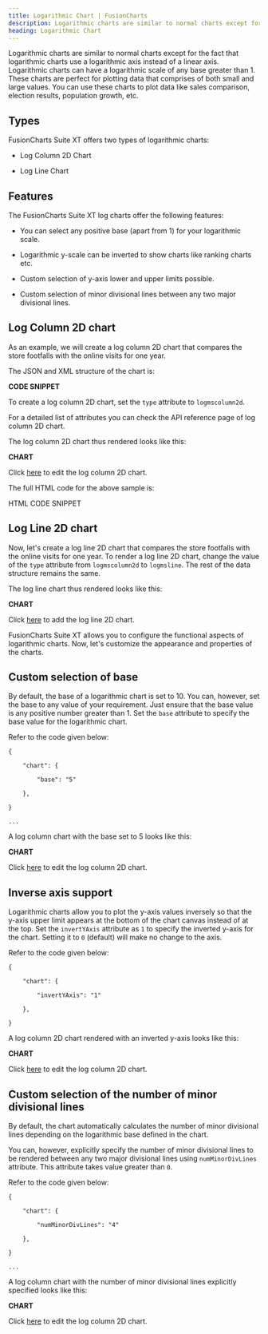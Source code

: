 ```yaml
---
title: Logarithmic Chart | FusionCharts
description: Logarithmic charts are similar to normal charts except for the fact that logarithmic charts use a logarithmic axis instead of a linear axis.
heading: Logarithmic Chart
---
```


Logarithmic charts are similar to normal charts except for the fact that logarithmic charts use a logarithmic axis instead of a linear axis. Logarithmic charts can have a logarithmic scale of any base greater than 1. These charts are perfect for plotting data that comprises of both small and large values. You can use these charts to plot data like sales comparison, election results, population growth, etc.

## Types

FusionCharts Suite XT offers two types of logarithmic charts:

* Log Column 2D Chart

* Log Line Chart

## Features

The FusionCharts Suite XT log charts offer the following features:

* You can select any positive base (apart from 1) for your logarithmic scale.

* Logarithmic y-scale can be inverted to show charts like ranking charts etc.

* Custom selection of y-axis lower and upper limits possible.

* Custom selection of minor divisional lines between any two major divisional lines.

## Log Column 2D chart

As an example, we will create a log column 2D chart that compares the store footfalls with the online visits for one year.

The JSON and XML structure of the chart is:

**CODE SNIPPET**

To create a log column 2D chart, set the `type` attribute to `logmscolumn2d`.

For a detailed list of attributes you can check the API reference page of log column 2D chart.

The log column 2D chart thus rendered looks like this:

**CHART**

Click [here](http://jsfiddle.net/fusioncharts/kEeUR/) to edit the log column 2D chart.

The full HTML code for the above sample is:

HTML CODE SNIPPET

## Log Line 2D chart

Now, let's create a log line 2D chart that compares the store footfalls with the online visits for one year. To render a log line 2D chart, change the value of the `type` attribute from `logmscolumn2d` to `logmsline`. The rest of the data structure remains the same.

The log line chart thus rendered looks like this:

**CHART**

Click [here](http://jsfiddle.net/fusioncharts/LSdTC/) to add the log line 2D chart.

FusionCharts Suite XT allows you to configure the functional aspects of logarithmic charts. Now, let's customize the appearance and properties of the charts. 

## Custom selection of base

By default, the base of a logarithmic chart is set to 10. You can, however, set the base to any value of your requirement. Just ensure that the base value is any positive number greater than 1. Set the `base` attribute to specify the base value for the logarithmic chart.

Refer to the code given below:

```
{

	"chart": {

		"base": "5"

	},

}

...

```

A log column chart with the base set to 5 looks like this:

**CHART**

Click [here](http://jsfiddle.net/fusioncharts/dfdc2f9p/) to edit the log column 2D chart.

## Inverse axis support

Logarithmic charts allow you to plot the y-axis values inversely so that the y-axis upper limit appears at the bottom of the chart canvas instead of at the top. Set the `invertYAxis` attribute as `1` to specify the inverted y-axis for the chart. Setting it to `0` (default) will make no change to the axis.

Refer to the code given below:

```
{

	"chart": {

		"invertYAxis": "1"

	},

}

```

A log column 2D chart rendered with an inverted y-axis looks like this:

**CHART**

Click [here](http://jsfiddle.net/fusioncharts/rr92f6Lm/) to edit the log column 2D chart.

## Custom selection of the number of minor divisional lines

By default, the chart automatically calculates the number of minor divisional lines depending on the logarithmic base defined in the chart. 

You can, however, explicitly specify the number of minor divisional lines to be rendered between any two major divisional lines using `numMinorDivLines` attribute. This attribute takes value greater than `0`.

Refer to the code given below:

```
{

	"chart": {

		"numMinorDivLines": "4"

	},

}

...

```

A log column chart with the number of minor divisional lines explicitly specified looks like this:

**CHART**

Click [here](http://jsfiddle.net/fusioncharts/8yx8gfaj/) to edit the log column 2D chart.